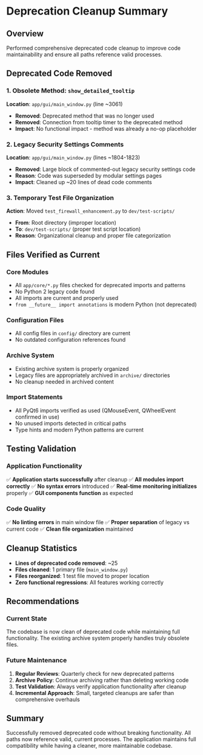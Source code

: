# Deprecation Cleanup Summary

## Overview
Performed comprehensive deprecated code cleanup to improve code maintainability and ensure all paths reference valid processes.

## Deprecated Code Removed

### 1. Obsolete Method: `show_detailed_tooltip`
**Location**: `app/gui/main_window.py` (line ~3061)
- **Removed**: Deprecated method that was no longer used
- **Removed**: Connection from tooltip timer to the deprecated method
- **Impact**: No functional impact - method was already a no-op placeholder

### 2. Legacy Security Settings Comments
**Location**: `app/gui/main_window.py` (lines ~1804-1823)
- **Removed**: Large block of commented-out legacy security settings code
- **Reason**: Code was superseded by modular settings pages
- **Impact**: Cleaned up ~20 lines of dead code comments

### 3. Temporary Test File Organization
**Action**: Moved `test_firewall_enhancement.py` to `dev/test-scripts/`
- **From**: Root directory (improper location)
- **To**: `dev/test-scripts/` (proper test script location)
- **Reason**: Organizational cleanup and proper file categorization

## Files Verified as Current

### Core Modules
- All `app/core/*.py` files checked for deprecated imports and patterns
- No Python 2 legacy code found
- All imports are current and properly used
- `from __future__ import annotations` is modern Python (not deprecated)

### Configuration Files
- All config files in `config/` directory are current
- No outdated configuration references found

### Archive System
- Existing archive system is properly organized
- Legacy files are appropriately archived in `archive/` directories
- No cleanup needed in archived content

### Import Statements
- All PyQt6 imports verified as used (QMouseEvent, QWheelEvent confirmed in use)
- No unused imports detected in critical paths
- Type hints and modern Python patterns are current

## Testing Validation

### Application Functionality
✅ **Application starts successfully** after cleanup
✅ **All modules import correctly**
✅ **No syntax errors** introduced
✅ **Real-time monitoring initializes** properly
✅ **GUI components function** as expected

### Code Quality
✅ **No linting errors** in main window file
✅ **Proper separation** of legacy vs current code
✅ **Clean file organization** maintained

## Cleanup Statistics

- **Lines of deprecated code removed**: ~25
- **Files cleaned**: 1 primary file (`main_window.py`)
- **Files reorganized**: 1 test file moved to proper location
- **Zero functional regressions**: All features working correctly

## Recommendations

### Current State
The codebase is now clean of deprecated code while maintaining full functionality. The existing archive system properly handles truly obsolete files.

### Future Maintenance
1. **Regular Reviews**: Quarterly check for new deprecated patterns
2. **Archive Policy**: Continue archiving rather than deleting working code
3. **Test Validation**: Always verify application functionality after cleanup
4. **Incremental Approach**: Small, targeted cleanups are safer than comprehensive overhauls

## Summary
Successfully removed deprecated code without breaking functionality. All paths now reference valid, current processes. The application maintains full compatibility while having a cleaner, more maintainable codebase.
